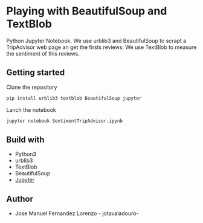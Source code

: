 # Playing with BeautifulSoup and TextBlob
Python Jupyter Notebook.
We use urblib3 and BeautifulSoup to scrapt a TripAdvisor web page an get the firsts reviews.
We use TextBlob to measure the sentiment of this reviews.


## Getting started
Clone the repository
```sh
pip install urblib3 textblob BeautifulSoup jupyter
```
Lanch the notebook
```sh
jupyter notebook SentimentTripAdvisor.ipynb
```

## Build with
* Python3
* urblib3
* TextBlob
* BeautifulSoup
* [Jupyter](http://jupyter.org/)



## Author

* Jose Manuel Fernandez Lorenzo - jotavaladouro-
